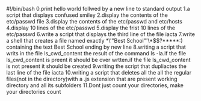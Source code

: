 #!/bin/bash
0.print hello world follwed by a new line to standard output 
1.a script that displays confused smiley
2.display the contents of the etc/passwd file
3.display the contents of the etc/passwd and etc/hosts
4.display 10 lines of the etc/passwd
5.display the frist 10 lines of the etc/passwd
6.write a script that displays the third line of the file iacta
7.write a shell that creates a file named exactly \*\\'"Best School"\'\\*$\$\?\*\*\*\*\*:) containing the text Best School ending by new line
8.writing a script that writs in the file ls_cwd_content the result of the command ls -la.if the file ls_cwd_content is preent it should be over wrtten.if the file ls_cwd_content is not present it should be created
9.writing the script that dupliactes the last line of the file iacta
10.writing a script that deletes all the all the regular files(not in the directory)with a .js extension that are present working directory and all its subfolders 
11.Dont just count your directories, make your directories count
